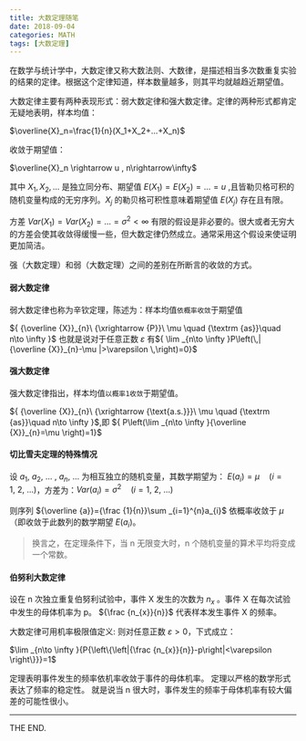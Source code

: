```yaml
---
title: 大数定理随笔
date: 2018-09-04
categories: MATH
tags: [大数定理]
---
```


在数学与统计学中，大数定律又称大数法则、大数律，是描述相当多次数重复实验的结果的定律。根据这个定律知道，样本数量越多，则其平均就越趋近期望值。

<!--more-->

大数定律主要有两种表现形式：弱大数定律和强大数定律。定律的两种形式都肯定无疑地表明，样本均值：

$\overline{X}_n=\frac{1}{n}(X_1+X_2+...+X_n)$

收敛于期望值：

$\overline{X}_n \rightarrow u , n\rightarrow\infty$

其中 $X_1, X_2, ...$ 是独立同分布、期望值 $E(X_1)=E(X_2)=...=u$ ,且皆勒贝格可积的随机变量构成的无穷序列。$X_j$ 的勒贝格可积性意味着期望值 $E(X_j)$ 存在且有限。

方差 $Var(X_1)=Var(X_2)=...=\sigma^2<\infty$ 有限的假设是非必要的。很大或者无穷大的方差会使其收敛得缓慢一些，但大数定律仍然成立。通常采用这个假设来使证明更加简洁。

强（大数定理）和弱（大数定理）之间的差别在所断言的收敛的方式。

#### 弱大数定律

弱大数定律也称为辛钦定理，陈述为：样本均值`依概率收敛`于期望值

${ {\overline {X}}_{n}\ {\xrightarrow {P}}\ \mu \quad {\textrm {as}}\quad n\to \infty }$
也就是说对于任意正数 $\varepsilon$ 有${ \lim _{n\to \infty }P\left(\,|{\overline {X}}_{n}-\mu |>\varepsilon \,\right)=0}$

#### 强大数定律

强大数定律指出，样本均值`以概率1收敛`于期望值。

${ {\overline {X}}_{n}\ {\xrightarrow {\text{a.s.}}}\ \mu \quad {\textrm {as}}\quad n\to \infty }$,即 ${ P\left(\lim _{n\to \infty }{\overline {X}}_{n}=\mu \right)=1}$

#### 切比雪夫定理的特殊情况

设 ${a_{1},\ a_{2},\ \dots \ ,\ a_{n},\ \dots }$ 为相互独立的随机变量，其数学期望为： ${E(a_{i})=\mu \quad (i=1,\ 2,\ \dots )}$，方差为：${Var (a_{i})=\sigma ^{2}\quad (i=1,\ 2,\ \dots )}$

则序列 ${\overline {a}}={\frac {1}{n}}\sum _{i=1}^{n}a_{i}$ 依概率收敛于 $\mu$（即收敛于此数列的数学期望 $E(a_{i})$。

> 换言之，在定理条件下，当 n 无限变大时，n 个随机变量的算术平均将变成一个常数。

#### 伯努利大数定律

设在 n 次独立重复伯努利试验中，事件 X 发生的次数为 $n_{x}$ 。事件 X 在每次试验中发生的母体机率为 p。
${\frac {n_{x}}{n}}$ 代表样本发生事件 X 的频率。

大数定律可用机率极限值定义: 则对任意正数 $\varepsilon >0$，下式成立：

$\lim _{n\to \infty }{P{\left\{\left|{\frac {n_{x}}{n}}-p\right|<\varepsilon \right\}}}=1$

定理表明事件发生的频率依机率收敛于事件的母体机率。
定理以严格的数学形式表达了频率的稳定性。
就是说当 n 很大时，事件发生的频率于母体机率有较大偏差的可能性很小。

- - -
THE END.